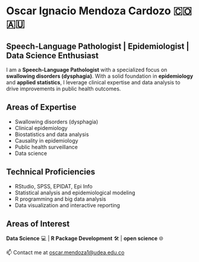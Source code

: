 
# Oscar Ignacio Mendoza Cardozo 🇨🇴🇦🇺

**Speech-Language Pathologist | Epidemiologist | Data Science Enthusiast**
---

I am a **Speech-Language Pathologist** with a specialized focus on **swallowing disorders (dysphagia)**. With a solid foundation in **epidemiology** and **applied statistics**, I leverage clinical expertise and data analysis to drive improvements in public health outcomes.

## Areas of Expertise

- Swallowing disorders (dysphagia)  
- Clinical epidemiology  
- Biostatistics and data analysis  
- Causality in epidemiology  
- Public health surveillance  
- Data science

## Technical Proficiencies

- RStudio, SPSS, EPIDAT, Epi Info  
- Statistical analysis and epidemiological modeling  
- R programming and big data analysis  
- Data visualization and interactive reporting
  
## Areas of Interest

**Data Science** 💻 | **R Package Development** 🛠️ | **open science** 🌐

📫 Contact me at    oscar.mendoza1@udea.edu.co 



